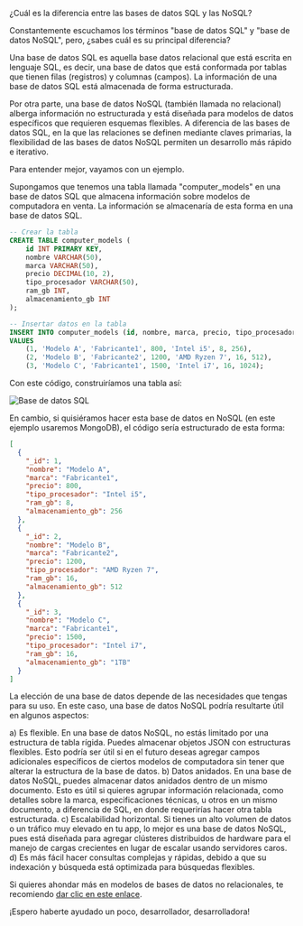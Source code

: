 ¿Cuál es la diferencia entre las bases de datos SQL y las NoSQL?

Constantemente escuchamos los términos "base de datos SQL" y "base de datos NoSQL", pero, ¿sabes cuál es su principal diferencia?

Una base de datos SQL es aquella base datos relacional que está escrita en lenguaje SQL, es decir, una base de datos que está conformada por tablas que tienen filas (registros) y columnas (campos). La información de una base de datos SQL está almacenada de forma estructurada. 

Por otra parte, una base de datos NoSQL (también llamada no relacional) alberga información no estructurada y está diseñada para modelos de datos específicos que requieren esquemas flexibles. A diferencia de las bases de datos SQL, en la que las relaciones se definen mediante claves primarias, la flexibilidad de las bases de datos NoSQL permiten un desarrollo más rápido e iterativo. 

Para entender mejor, vayamos con un ejemplo.

Supongamos que tenemos una tabla llamada "computer_models" en una base de datos SQL que almacena información sobre modelos de computadora en venta. La información se almacenaría de esta forma en una base de datos SQL. 

```sql
-- Crear la tabla
CREATE TABLE computer_models (
    id INT PRIMARY KEY,
    nombre VARCHAR(50),
    marca VARCHAR(50),
    precio DECIMAL(10, 2),
    tipo_procesador VARCHAR(50),
    ram_gb INT,
    almacenamiento_gb INT
);

-- Insertar datos en la tabla
INSERT INTO computer_models (id, nombre, marca, precio, tipo_procesador, ram_gb, almacenamiento_gb)
VALUES
    (1, 'Modelo A', 'Fabricante1', 800, 'Intel i5', 8, 256),
    (2, 'Modelo B', 'Fabricante2', 1200, 'AMD Ryzen 7', 16, 512),
    (3, 'Modelo C', 'Fabricante1', 1500, 'Intel i7', 16, 1024);
```

Con este código, construiríamos una tabla así:

![Base de datos SQL](https://i.ibb.co/1fxDMMv/base-sql.png)

En cambio, si quisiéramos hacer esta base de datos en NoSQL (en este ejemplo usaremos MongoDB), el código sería estructurado de esta forma:

```json
[
  {
    "_id": 1,
    "nombre": "Modelo A",
    "marca": "Fabricante1",
    "precio": 800,
    "tipo_procesador": "Intel i5",
    "ram_gb": 8,
    "almacenamiento_gb": 256
  },
  {
    "_id": 2,
    "nombre": "Modelo B",
    "marca": "Fabricante2",
    "precio": 1200,
    "tipo_procesador": "AMD Ryzen 7",
    "ram_gb": 16,
    "almacenamiento_gb": 512
  },
  {
    "_id": 3,
    "nombre": "Modelo C",
    "marca": "Fabricante1",
    "precio": 1500,
    "tipo_procesador": "Intel i7",
    "ram_gb": 16,
    "almacenamiento_gb": "1TB"
  }
]
```

La elección de una base de datos depende de las necesidades que tengas para su uso. En este caso, una base de datos NoSQL podría resultarte útil en algunos aspectos:

a) Es flexible. En una base de datos NoSQL, no estás limitado por una estructura de tabla rígida. Puedes almacenar objetos JSON con estructuras flexibles. Esto podría ser útil si en el futuro deseas agregar campos adicionales específicos de ciertos modelos de computadora sin tener que alterar la estructura de la base de datos.
b) Datos anidados. En una base de datos NoSQL, puedes almacenar datos anidados dentro de un mismo documento. Esto es útil si quieres agrupar información relacionada, como detalles sobre la marca, especificaciones técnicas, u otros en un mismo documento, a diferencia de SQL, en donde requerirías hacer otra tabla estructurada. 
c) Escalabilidad horizontal. Si tienes un alto volumen de datos o un tráfico muy elevado en tu app, lo mejor es una base de datos NoSQL, pues está diseñada para agregar clústeres distribuidos de hardware para el manejo de cargas crecientes en lugar de escalar usando servidores caros. 
d) Es más fácil hacer consultas complejas y rápidas, debido a que su indexación y búsqueda está optimizada para búsquedas flexibles.

Si quieres ahondar más en modelos de bases de datos no relacionales, te recomiendo [dar clic en este enlace](https://aws.amazon.com/es/nosql/). 

¡Espero haberte ayudado un poco, desarrollador, desarrolladora!




